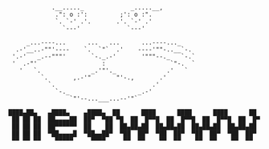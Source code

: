 



                .__....._             _.....__,
                 .": o :':         ;': o :".
                 `. `-' .'.       .'. `-' .'  
                   `---'             `---' 

         _...----...      ...   ...      ...----..._
      .-'__..-""'----    `.  `"`  .'    ----'""-..__`-.
     '.-'   _.--"""'       `-._.-'       '"""--._   `-.`
     '  .-"'                  :                  `"-.  `
       '   `.              _.'"'._              .'   `
             `.       ,.-'"       "'-.,       .'
               `.                           .'
                 `-._                   _.-'
                     `"'--...___...--'"`

```
████▄██▄   ▄████▄    ▄████▄  ██      ████      ████      ████      ██
 ██ ██ ██  ██▄▄▄▄██  ██▀  ▀██ ▀█  ██  █▀▀█  ██  █▀▀█  ██  █▀▀█  ██  █▀
 ██ ██ ██  ██▀▀▀▀▀▀  ██    ██  ██▄██▄██  ██▄██▄██  ██▄██▄██  ██▄██▄██ 
 ██ ██ ██  ▀██▄▄▄▄█  ▀██▄▄██▀  ▀██  ██▀  ▀██  ██▀  ▀██  ██▀  ▀██  ██▀ 
 ▀▀ ▀▀ ▀▀    ▀▀▀▀▀     ▀▀▀▀     ▀▀  ▀▀    ▀▀  ▀▀    ▀▀  ▀▀    ▀▀  ▀▀  
```

